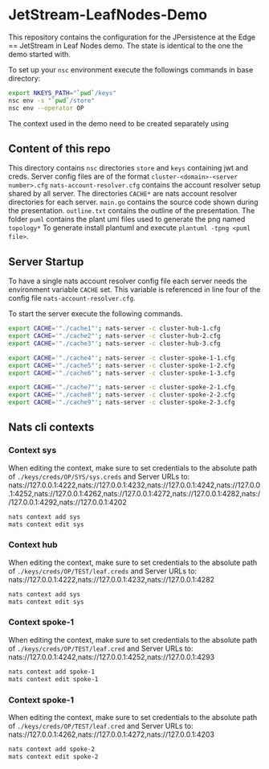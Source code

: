 # JetStream-LeafNodes-Demo

This repository contains the configuration for the JPersistence at the Edge == JetStream in Leaf Nodes demo.
The state is identical to the one the demo started with. 

To set up your `nsc` environment execute the followings commands in base directory:

```bash
export NKEYS_PATH="`pwd`/keys"
nsc env -s "`pwd`/store"
nsc env --operator OP
```

The context used in the demo need to be created separately using 

## Content of this repo

This directory contains `nsc` directories `store` and `keys` containing jwt and creds.
Server config files are of the format `cluster-<domain>-<server number>.cfg`
`nats-account-resolver.cfg` contains the account resolver setup shared by all server.
The directories `CACHE*` are nats account resolver directories for each server.
`main.go` contains the source code shown during the presentation.
`outline.txt` contains the outline of the presentation.
The folder `puml` contains the plant uml files used to generate the png named `topology*`
To generate install plantuml and execute `plantuml -tpng <puml file>`.

## Server Startup

To have a single nats account resolver config file each server needs the environment variable `CACHE` set.
This variable is referenced in line four of the config file `nats-account-resolver.cfg`.

To start the server execute the following commands.

```bash
export CACHE='"./cache1"'; nats-server -c cluster-hub-1.cfg
export CACHE='"./cache2"'; nats-server -c cluster-hub-2.cfg
export CACHE='"./cache3"'; nats-server -c cluster-hub-3.cfg

export CACHE='"./cache4"'; nats-server -c cluster-spoke-1-1.cfg
export CACHE='"./cache5"'; nats-server -c cluster-spoke-1-2.cfg
export CACHE='"./cache6"'; nats-server -c cluster-spoke-1-3.cfg

export CACHE='"./cache7"'; nats-server -c cluster-spoke-2-1.cfg
export CACHE='"./cache8"'; nats-server -c cluster-spoke-2-2.cfg
export CACHE='"./cache9"'; nats-server -c cluster-spoke-2-3.cfg
```

## Nats cli contexts

### Context sys

When editing the context, make sure to set credentials to the absolute path of `./keys/creds/OP/SYS/sys.creds` and Server URLs to:
nats://127.0.0.1:4222,nats://127.0.0.1:4232,nats://127.0.0.1:4242,nats://127.0.0.1:4252,nats://127.0.0.1:4262,nats://127.0.0.1:4272,nats://127.0.0.1:4282,nats://127.0.0.1:4292,nats://127.0.0.1:4202

```bash
nats context add sys
mats context edit sys
```

### Context hub

When editing the context, make sure to set credentials to the absolute path of `./keys/creds/OP/TEST/leaf.creds` and Server URLs to:
nats://127.0.0.1:4222,nats://127.0.0.1:4232,nats://127.0.0.1:4282

```bash
nats context add sys
mats context edit sys
```

### Context spoke-1

When editing the context, make sure to set credentials to the absolute path of `./keys/creds/OP/TEST/leaf.cred` and Server URLs to:
nats://127.0.0.1:4242,nats://127.0.0.1:4252,nats://127.0.0.1:4293

```bash
nats context add spoke-1
mats context edit spoke-1
```

### Context spoke-1

When editing the context, make sure to set credentials to the absolute path of `./keys/creds/OP/TEST/leaf.cred` and Server URLs to:
nats://127.0.0.1:4262,nats://127.0.0.1:4272,nats://127.0.0.1:4203

```bash
nats context add spoke-2
mats context edit spoke-2
```

